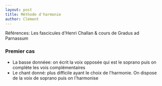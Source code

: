 ```yaml
---
layout: post
title: Méthode d'harmonie
author: Clément
---
```


Références: Les fascicules d'Henri Challan & cours de Gradus ad Parnassum

### Premier cas

- La basse donnéee: on écrit la voix opposée qui est le soprano puis on complète les vois complémentaires
- Le chant donné: plus difficile ayant le choix de l'harmonie. On dispose de la voix de soprano puis on l'harmonise
